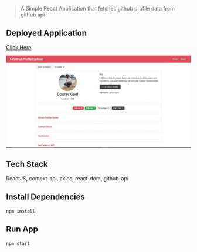 
> A Simple React Application that fetches github profile data from github api

## Deployed Application
[Click Here](https://github-profile-explorer.netlify.app/)

![](images/main-page.JPG)

## Tech Stack

ReactJS, context-api, axios, react-dom, github-api

## Install Dependencies

```
npm install
```

## Run App

```
npm start
```
